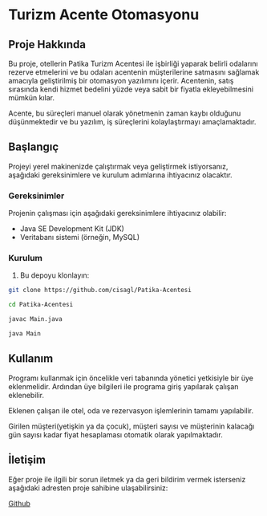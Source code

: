 # Turizm Acente Otomasyonu

## Proje Hakkında

Bu proje, otellerin Patika Turizm Acentesi ile işbirliği yaparak belirli odalarını rezerve etmelerini ve bu odaları acentenin müşterilerine satmasını sağlamak amacıyla geliştirilmiş bir otomasyon yazılımını içerir. Acentenin, satış sırasında kendi hizmet bedelini yüzde veya sabit bir fiyatla ekleyebilmesini mümkün kılar.

Acente, bu süreçleri manuel olarak yönetmenin zaman kaybı olduğunu düşünmektedir ve bu yazılım, iş süreçlerini kolaylaştırmayı amaçlamaktadır.

## Başlangıç

Projeyi yerel makinenizde çalıştırmak veya geliştirmek istiyorsanız, aşağıdaki gereksinimlere ve kurulum adımlarına ihtiyacınız olacaktır.

### Gereksinimler

Projenin çalışması için aşağıdaki gereksinimlere ihtiyacınız olabilir:

- Java SE Development Kit (JDK)
- Veritabanı sistemi (örneğin, MySQL)

### Kurulum

1. Bu depoyu klonlayın:

```bash
git clone https://github.com/cisagl/Patika-Acentesi

cd Patika-Acentesi

javac Main.java

java Main
```

## Kullanım

Programı kullanmak için öncelikle veri tabanında yönetici yetkisiyle bir üye eklenmelidir. 
Ardından üye bilgileri ile programa giriş yapılarak çalışan eklenebilir.

Eklenen çalışan ile otel, oda ve rezervasyon işlemlerinin tamamı yapılabilir.

Girilen müşteri(yetişkin ya da çocuk), müşteri sayısı ve müşterinin kalacağı gün sayısı kadar fiyat hesaplaması otomatik olarak yapılmaktadır.

## İletişim

Eğer proje ile ilgili bir sorun iletmek ya da geri bildirim vermek isterseniz aşağıdaki adresten proje sahibine ulaşabilirsiniz:

[Github](https://github.com/cisagl)
